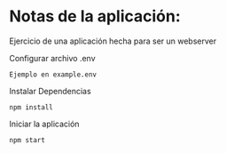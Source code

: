 # Notas de la aplicación:
Ejercicio de una aplicación hecha para ser un webserver

Configurar archivo .env
```
Ejemplo en example.env
```

Instalar Dependencias
```
npm install
```

Iniciar la aplicación
```
npm start
```